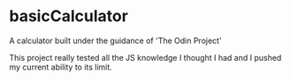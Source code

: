 # basicCalculator
A calculator built under the guidance of 'The Odin Project'

This project really tested all the JS knowledge I thought I had and I pushed my current ability to its limit.